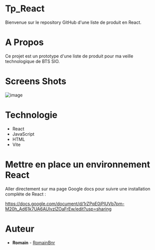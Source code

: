 # Tp_React
Bienvenue sur le repository GitHub d'une liste de produit en React. 

# A Propos
Ce projet est un prototype d'une liste de produit pour ma veille technologique de BTS SIO. 

# Screens Shots
![image](https://github.com/RomainBnr/Tp_React/assets/118251884/a14a0a99-1dad-47ec-ab3a-fd408abcde48)

# Technologie
* React
* JavaScript
* HTML
* Vite

# Mettre en place un environnement React
Aller directement sur ma page Google docs pour suivre une installation compléte de React :

https://docs.google.com/document/d/1rZPqE0jPlUVb7pm-M20h_Ad61k7UA6AUlvzlZOaFrEw/edit?usp=sharing

# Auteur
* **Romain** - [RomainBnr](https://github.com/RomainBnr)


